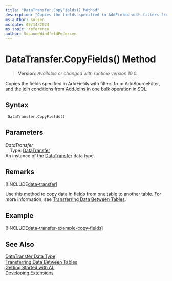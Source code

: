 ```yaml
---
title: "DataTransfer.CopyFields() Method"
description: "Copies the fields specified in AddFields with filters from AddSourceFilter, and the join conditions from AddJoins in one bulk operation in SQL."
ms.author: solsen
ms.date: 05/14/2024
ms.topic: reference
author: SusanneWindfeldPedersen
---
```

[//]: # (START>DO_NOT_EDIT)
[//]: # (IMPORTANT:Do not edit any of the content between here and the END>DO_NOT_EDIT.)
[//]: # (Any modifications should be made in the .xml files in the ModernDev repo.)
# DataTransfer.CopyFields() Method
> **Version**: _Available or changed with runtime version 10.0._

Copies the fields specified in AddFields with filters from AddSourceFilter, and the join conditions from AddJoins in one bulk operation in SQL.


## Syntax
```AL
 DataTransfer.CopyFields()
```
## Parameters
*DataTransfer*  
&emsp;Type: [DataTransfer](datatransfer-data-type.md)  
An instance of the [DataTransfer](datatransfer-data-type.md) data type.  


[//]: # (IMPORTANT: END>DO_NOT_EDIT)


## Remarks

[!INCLUDE[data-transfer](../../../developer/includes/data-transfer.md)]

Use this method to copy data in fields from one table to another table. For more information, see [Transferring Data Between Tables](../../../developer/devenv-data-transfer.md).

## Example

[!INCLUDE[data-transfer-example-copy-fields](../../../developer/includes/data-transfer-example-copy-fields.md)]

## See Also

[DataTransfer Data Type](datatransfer-data-type.md)  
[Transferring Data Between Tables](../../../developer/devenv-data-transfer.md)  
[Getting Started with AL](../../devenv-get-started.md)  
[Developing Extensions](../../devenv-dev-overview.md)